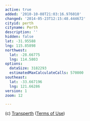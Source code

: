 ```yaml
---
active: true
added: '2010-10-08T21:03:16.976010'
changed: '2014-05-23T12:15:48.444672'
cityid: perth
cityname: Perth
description: ''
hidden: false
lat: -31.95588
lng: 115.85898
northwest:
  lat: -28.66775
  lng: 114.5803
options:
  dataSize: 3182293
  estimatedMaxCalculateCalls: 570000
southeast:
  lat: -33.667196
  lng: 121.66286
version: 1
zoom: 12

---
```


(c) [Transperth](http://www.transperth.wa.gov.au/) ([Terms of Use](http://www.transperth.wa.gov.au/TimetablesMaps/SpatialDataAccess/tabid/254/language/en-AU/Default.aspx))
